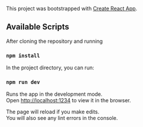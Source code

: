 This project was bootstrapped with [Create React App](https://github.com/facebook/create-react-app).

## Available Scripts

After cloning the repository and running

### `npm install`

In the project directory, you can run:

### `npm run dev`

Runs the app in the development mode.<br />
Open [http://localhost:1234](http://localhost:3000) to view it in the browser.

The page will reload if you make edits.<br />
You will also see any lint errors in the console.
